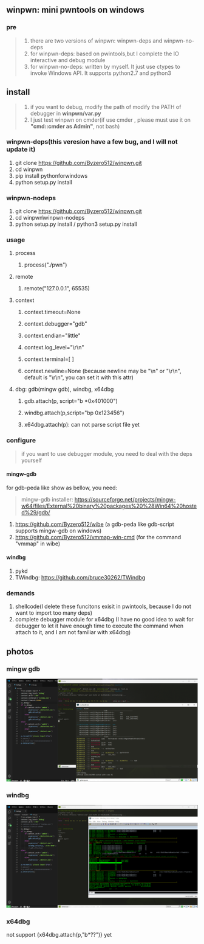 ## winpwn: mini pwntools on windows

### pre
> 1. there are two versions of winpwn: winpwn-deps and winpwn-no-deps
> 2. for winpwn-deps: based on pwintools,but I complete the IO interactive and debug module
> 3. for winpwn-no-deps: written by myself. It just use ctypes to invoke Windows API. It supports python2.7 and python3


## install
> 1. if you want to debug, modify the path of modify the PATH of debugger in <b>winpwn/var.py</b>
> 2. I just test winpwn on cmder(if use cmder , please must use it on <b>"cmd::cmder as Admin"</b>, not bash)

### winpwn-deps(this veresion have a few bug, and I will not update it)
1. git clone  https://github.com/Byzero512/winpwn.git
1. cd winpwn
1. pip install pythonforwindows
1. python setup.py install

### winpwn-nodeps
1. git clone  https://github.com/Byzero512/winpwn.git
2. cd winpwn\winpwn-nodeps
3. python setup.py install / python3 setup.py install




### usage

1. process

   1. process\("./pwn"\)
1. remote

   1. remote\("127.0.0.1", 65535\)
1. context

   1. context\.timeout=None

   1. context\.debugger="gdb"

   1. context\.endian="little"

   1. context\.log\_level="\r\n"

   1. context\.terminal=\[ ]

   1. context\.newline=None \(because newline may be "\\n" or "\\r\\n", default is "\\r\\n", you can set it with this attr\)
1. dbg: gdb\(mingw gdb\), windbg, x64dbg

   1. gdb\.attach\(p, script="b \*0x401000"\)

   1. windbg\.attach\(p\,script="bp 0x123456")

   1. x64dbg\.attach\(p\): can not parse script file yet



### configure
> if you want to use debugger module, you need to deal with the deps yourself

#### mingw-gdb
for gdb-peda like show  as bellow, you need:
> mingw-gdb installer: https://sourceforge.net/projects/mingw-w64/files/External%20binary%20packages%20%28Win64%20hosted%29/gdb/

1. https://github.com/Byzero512/wibe (a gdb-peda like gdb-script supports mingw-gdb on windows)
2. https://github.com/Byzero512/vmmap-win-cmd (for the command "vmmap" in wibe)

#### windbg
1. pykd
2. TWindbg: https://github.com/bruce30262/TWindbg


### demands
1. shellcode(I delete these funcitons exisit in pwintools, because I do not want to import too many deps)
2. complete debugger module for x64dbg (I have no good idea to wait for debugger to let it have enough time to execute the command when attach to it, and I am not familiar with x64dbg) 

## photos

### mingw gdb

![gdb](./img/winpwn1.png)

### windbg

![windbg](./img/winpwn2.png)

### x64dbg
not support {x64dbg.attach(p,"b*??")} yet
